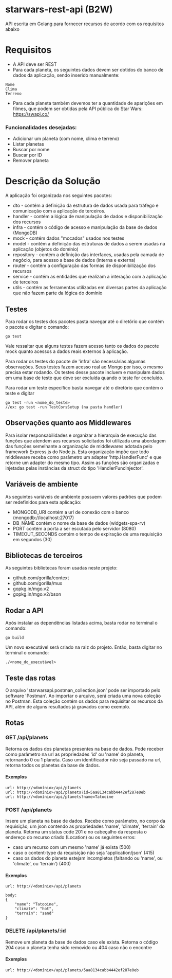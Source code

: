 # starwars-rest-api (B2W)
API escrita em Golang para fornecer recursos de acordo com os requisitos abaixo

# Requisitos

- A API deve ser REST
- Para cada planeta, os seguintes dados devem ser obtidos do banco de dados da aplicação, sendo inserido manualmente:
```
Nome
Clima
Terreno
```
- Para cada planeta também devemos ter a quantidade de aparições em filmes, que podem ser obtidas pela API pública do Star Wars:  https://swapi.co/

### Funcionalidades desejadas: 

- Adicionar um planeta (com nome, clima e terreno)
- Listar planetas
- Buscar por nome
- Buscar por ID
- Remover planeta

# Descrição da Solução

A aplicação foi organizada nos seguintes pacotes:
- dto - contém a definição da estrutura de dados usada para tráfego e comunicação com a aplicação de terceiros.
- handler - contém a lógica de manipulação de dados e disponibilização dos recursos
- infra - contém o código de acesso e manipulação da base de dados (MongoDB)
- mock - contém dados "mocados" usados nos testes
- model - contém a definição das estruturas de dados a serem usadas na aplicação (objetos do domínio)
- repository - contém a definição das interfaces, usadas pela camada de negócio, para acesso a base de dados (interna e externa)
- router - contém a configuração das formas de disponibilização dos recursos
- service - contém as entidades que realizam a interação com a aplicação de terceiros
- utils - contém as ferramentas utilizadas em diversas partes da aplicação que não fazem parte da lógica do domínio

## Testes

Para rodar os testes dos pacotes pasta navegar até o diretório que contém o pacote e digitar o comando:
```
go test
```
Vale ressaltar que alguns testes fazem acesso tanto os dados do pacote mock quanto acessos a dados reais externos à aplicação.

Para rodar os testes do pacote de 'infra' são necessárias algumas observações.
Seus testes fazem acesso real ao Mongo por isso, o mesmo precisa estar rodando.
Os testes desse pacote incluem e manipulam dados em uma base de teste que deve ser excluída quando o teste for concluído.

Para rodar um teste específico basta navegar até o diretório que contém o teste e digitar

```
go test -run <nome_do_teste>
//ex: go test -run TestCorsSetup (na pasta handler)
```

## Observações quanto aos Middlewares

Para isolar responsabilidades e organizar a hierarquia de execução das funções que atendem aos recursos solicitados foi utilizada uma abordagem das funções semelhante a organização de middlewares adotada pelo framework Express.js do Node.js.
Esta organização impõe que todo middleware receba como parâmetro um adapter 'http.HandlerFunc' e que retorne um adapter do mesmo tipo.
Assim as funções são organizadas e injetadas pelas instâncias da struct do tipo 'HandlerFuncInjector'.

## Variáveis de ambiente

As seguintes variáveis de ambiente possuem valores padrões que podem ser redefinidos para esta aplicação:
- MONGODB_URI contém a url de conexão com o banco (mongodb://localhost:27017)
- DB_NAME contém o nome da base de dados (widgets-spa-rv)
- PORT contém a porta a ser escutada pelo servidor (8080)
- TIMEOUT_SECONDS contém o tempo de expiração de uma requisição em segundos (30)

## Bibliotecas de terceiros

As seguintes bibliotecas foram usadas neste projeto:
- github.com/gorilla/context
- github.com/gorilla/mux
- gopkg.in/mgo.v2
- gopkg.in/mgo.v2/bson

## Rodar a API

Após instalar as dependências listadas acima, basta rodar no terminal o comando:

```
go build
```

Um novo executável será criado na raiz do projeto. Então, basta digitar no terminal o comando:

```
./<nome_do_executável>
```

## Teste das rotas

O arquivo 'starwarsapi.postman_collection.json' pode ser importado pelo software 'Postman'.
Ao importar o arquivo, será criada uma nova coleção no Postman. Esta coleção contém os dados para requisitar os recursos da API, além de alguns resultados já gravados como exemplo.

## Rotas

### GET /api/planets

Retorna os dados dos planetas presentes na base de dados. Pode receber como parâmetro na url as propriedades 'id' ou 'name' do planeta, retornando 0 ou 1 planeta. Caso um identificador não seja passado na url, retorna todos os planetas da base de dados.
#### Exemplos
```
url: http://<domínio>/api/planets
url: http://<domínio>/api/planets?id=5aa8134cabb4442ef287e0eb
url: http://<domínio>/api/planets?name=Tatooine
```
### POST /api/planets

Insere um planeta na base de dados. Recebe como parâmetro, no corpo da requisição, um json contendo as propriedades 'name', 'climate', 'terrain' do planeta. Retorna um status code 201 e no cabeçalho da resposta o endereço do recurso criado (Location) ou os seguintes erros:
- caso um recurso com um mesmo 'name' já exista (500)
- caso o content-type da requisição não seja 'application/json' (415)
- caso os dados do planeta estejam incompletos (faltando ou 'name', ou 'climate', ou 'terrain') (400)
#### Exemplos
```
url: http://<domínio>/api/planets

body:
{
	"name": "Tatooine",
	"climate": "hot",
	"terrain": "sand"
}
```
### DELETE /api/planets/:id

Remove um planeta da base de dados caso ele exista. Retorna o código 204 caso o planeta tenha sido removido ou 404 caso não o encontre
#### Exemplos
```
url: http://<domínio>/api/planets/5aa8134cabb4442ef287e0eb
```